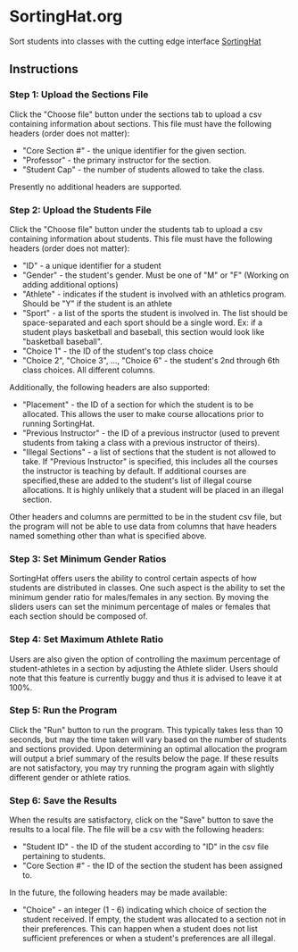 # SortingHat.org
Sort students into classes with the cutting edge interface <a href="http://www.SortingHat.org">SortingHat</a>


## Instructions

### Step 1: Upload the Sections File

Click the "Choose file" button under the sections tab to upload a csv containing information about sections. This file must have the following headers (order does not matter):

* "Core Section #" - the unique identifier for the given section. 
* "Professor" - the primary instructor for the section.
* "Student Cap" - the number of students allowed to take the class. 

Presently no additional headers are supported. 

### Step 2: Upload the Students File

Click the "Choose file" button under the students tab to upload a csv containing information about students. This file must have the following headers (order does not matter):

* "ID" - a unique identifier for a student
* "Gender" - the student's gender. Must be one of "M" or "F" (Working on adding additional options)
* "Athlete" - indicates if the student is involved with an athletics program. Should be "Y" if the student is an athlete
* "Sport" - a list of the sports the student is involved in. The list should be space-separated and each sport should be a single word. Ex: if a student plays basketball and baseball, this section would look like "basketball baseball". 
* "Choice 1" - the ID of the student's top class choice
* "Choice 2", "Choice 3", ..., "Choice 6" - the student's 2nd through 6th class choices. All different columns.

Additionally, the following headers are also supported:
* "Placement" - the ID of a section for which the student is to be allocated. This allows the user to make course allocations prior to running SortingHat.
* "Previous Instructor" - the ID of a previous instructor (used to prevent students from taking a class with a previous instructor of theirs).
* "Illegal Sections" - a list of sections that the student is not allowed to take. If "Previous Instructor" is specified,
this includes all the courses the instructor is teaching by default. If additional courses are specified,these are added to the student's list of illegal course allocations. It is highly unlikely that a student will be placed in an illegal section.

Other headers and columns are permitted to be in the student csv file, but the program will not be able to use data from columns that have headers named something other than what is specified above.

### Step 3: Set Minimum Gender Ratios

SortingHat offers users the ability to control certain aspects of how students are distributed in classes. One such aspect is the ability to set the minimum gender ratio for males/females in any section. By moving the sliders users can set the minimum percentage of males or females that each section should be composed of. 

### Step 4: Set Maximum Athlete Ratio

Users are also given the option of controlling the maximum percentage of student-athletes in a section by adjusting the Athlete slider. Users should note that this feature is currently buggy and thus it is advised to leave it at 100%.


### Step 5: Run the Program

Click the "Run" button to run the program. This typically takes less than 10 seconds, but may the time taken will vary based on the number of students and sections provided. Upon determining an optimal allocation the program will output a brief summary of the results below the page. If these results are not satisfactory, you may try running the program again with slightly different gender or athlete ratios. 

### Step 6: Save the Results

When the results are satisfactory, click on the "Save" button to save the results to a local file. The file will be a csv with the following headers:

* "Student ID" - the ID of the student according to "ID" in the csv file pertaining to students.
* "Core Section #" - the ID of the section the student has been assigned to.

In the future, the following headers may be made available:

* "Choice" - an integer (1 - 6) indicating which choice of section the student received. If empty, the student was allocated to a section not in their preferences. This can happen when a student does not list sufficient preferences or when a student's preferences are all illegal.
